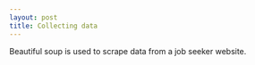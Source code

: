 ```yaml
---
layout: post
title: Collecting data
---
```

Beautiful soup is used to scrape data from a job seeker website.
